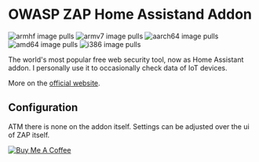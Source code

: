 # OWASP ZAP Home Assistand Addon
![armhf image pulls](https://img.shields.io/docker/pulls/poeschl/ha-owasp-zap-armhf?label=docker%20pulls%20%28armhf%29)
![armv7 image pulls](https://img.shields.io/docker/pulls/poeschl/ha-owasp-zap-armv7?label=docker%20pulls%20%28armv7%29)
![aarch64 image pulls](https://img.shields.io/docker/pulls/poeschl/ha-owasp-zap-aarch64?label=docker%20pulls%20%28aarch64%29)
![amd64 image pulls](https://img.shields.io/docker/pulls/poeschl/ha-owasp-zap-amd64?label=docker%20pulls%20%28amd64%29)
![i386 image pulls](https://img.shields.io/docker/pulls/poeschl/ha-owasp-zap-i386?label=docker%20pulls%20%28i386%29)

The world's most popular free web security tool, now as Home Assistant addon.
I personally use it to occasionally check data of IoT devices.

More on the [official website](https://www.zaproxy.org/).

## Configuration

ATM there is none on the addon itself. Settings can be adjusted over the ui of ZAP itself.

[![Buy Me A Coffee](https://img.shields.io/badge/Buy%20me%20a%20coffee-%23d32f2f?logo=buy-me-a-coffee&style=for-the-badge&logoColor=white)](https://www.buymeacoffee.com/Poeschl)
